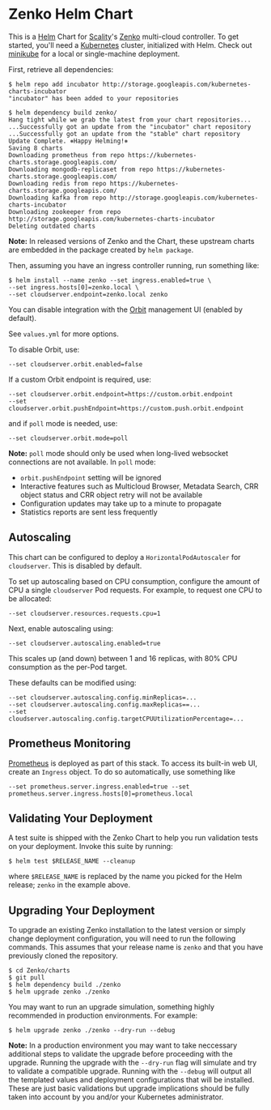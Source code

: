 Zenko Helm Chart
================

This is a [Helm] Chart for [Scality]'s [Zenko] multi-cloud controller. To get
started, you'll need a [Kubernetes] cluster, initialized with Helm. Check out
[minikube](./minikube.md) for a local or single-machine deployment.

First, retrieve all dependencies:

```console
$ helm repo add incubator http://storage.googleapis.com/kubernetes-charts-incubator
"incubator" has been added to your repositories

$ helm dependency build zenko/
Hang tight while we grab the latest from your chart repositories...
...Successfully got an update from the "incubator" chart repository
...Successfully got an update from the "stable" chart repository
Update Complete. ⎈Happy Helming!⎈
Saving 8 charts
Downloading prometheus from repo https://kubernetes-charts.storage.googleapis.com/
Downloading mongodb-replicaset from repo https://kubernetes-charts.storage.googleapis.com/
Downloading redis from repo https://kubernetes-charts.storage.googleapis.com/
Downloading kafka from repo http://storage.googleapis.com/kubernetes-charts-incubator
Downloading zookeeper from repo http://storage.googleapis.com/kubernetes-charts-incubator
Deleting outdated charts
```

**Note:** In released versions of Zenko and the Chart, these upstream charts
are embedded in the package created by `helm package`.

Then, assuming you have an ingress controller running, run something like:

```shell
$ helm install --name zenko --set ingress.enabled=true \
--set ingress.hosts[0]=zenko.local \
--set cloudserver.endpoint=zenko.local zenko
```

You can disable integration with the [Orbit] management UI (enabled by default).

See `values.yml` for more options.

To disable Orbit, use:

```shell
--set cloudserver.orbit.enabled=false
```

If a custom Orbit endpoint is required, use:

```shell
--set cloudserver.orbit.endpoint=https://custom.orbit.endpoint
--set cloudserver.orbit.pushEndpoint=https://custom.push.orbit.endpoint
```

and if `poll` mode is needed, use:
```shell
--set cloudserver.orbit.mode=poll
```

**Note:** `poll` mode should only be used when long-lived websocket connections
are not available. In `poll` mode:

+ `orbit.pushEndpoint` setting will be ignored
+ Interactive features such as Multicloud Browser, Metadata Search, CRR object
  status and CRR object retry will not be available
+ Configuration updates may take up to a minute to propagate
+ Statistics reports are sent less frequently

Autoscaling
-----------

This chart can be configured to deploy a `HorizontalPodAutoscaler` for
`cloudserver`. This is disabled by default.

To set up autoscaling based on CPU consumption, configure the amount of CPU a
single `cloudserver` Pod requests. For example, to request one CPU to be
allocated:

```shell
--set cloudserver.resources.requests.cpu=1
```

Next, enable autoscaling using:

```shell
--set cloudserver.autoscaling.enabled=true
```

This scales up (and down) between 1 and 16 replicas, with 80% CPU
consumption as the per-Pod target.

These defaults can be modified using:

```shell
--set cloudserver.autoscaling.config.minReplicas=...
--set cloudserver.autoscaling.config.maxReplicas==...
--set cloudserver.autoscaling.config.targetCPUUtilizationPercentage=...
```

Prometheus Monitoring
---------------------

[Prometheus] is deployed as part of this stack. To access its built-in web UI,
create an `Ingress` object. To do so automatically, use something like

```shell
--set prometheus.server.ingress.enabled=true --set prometheus.server.ingress.hosts[0]=prometheus.local
```

Validating Your Deployment
--------------------------

A test suite is shipped with the Zenko Chart to help you run validation tests on
your deployment. Invoke this suite by running:

```shell
$ helm test $RELEASE_NAME --cleanup
```

where `$RELEASE_NAME` is replaced by the name you picked for the Helm release;
`zenko` in the example above.

Upgrading Your Deployment
-------------------------

To upgrade an existing Zenko installation to the latest version or simply change deployment
configuration, you will need to run the following commands. This assumes that your release
name is `zenko` and that you have previously cloned the repository. 

```shell
$ cd Zenko/charts
$ git pull
$ helm dependency build ./zenko
$ helm upgrade zenko ./zenko
```

You may want to run an upgrade simulation, something highly recommended in production environments. 
For example: 

```shell
$ helm upgrade zenko ./zenko --dry-run --debug
```

**Note:** In a production environment you may want to take neccessary additional steps to validate
the upgrade before proceeding with the upgrade. Running the upgrade with the `--dry-run` flag will
simulate and try to validate a compatible upgrade. Running with the `--debug` will output all the
templated values and deployment configurations that will be installed. These are just basic validations
but upgrade implications should be fully taken into account by you and/or your Kubernetes administrator. 

[Helm]: https://helm.sh
[Scality]: https://scality.com
[Zenko]: https://zenko.io
[Kubernetes]: https://kubernetes.io
[Orbit]: https://admin.zenko.io/user
[Prometheus]: https://prometheus.io

